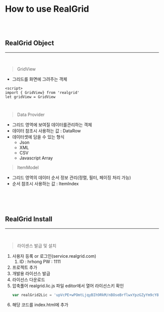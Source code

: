 # How to use RealGrid

<br/>
<br/>

## RealGrid Object
---
<br/>

> GridView
- 그리드를 화면에 그려주는 객체

```vue
<script>
import { GridView} from 'realgrid'
let gridView = GridView



```

> Data Provider

- 그리드 영역에 보여질 데이터를관리하는 객체
- 데이터 참조시 사용하는 값 : DataRow
- 데이터셋에 담을 수 있는 형식
  - Json
  - XML
  - CSV
  - Javascript Array
  
> ItemModel

- 그리드 영역의 데이터 순서 정보 관리(정렬, 필터, 페이징 처리 가능)
- 순서 참조시 사용하는 값 : ItemIndex

<br/>
<br/>
<br/>

## RealGrid Install
---

<br>

> 라이센스 발급 및 설치

1. 사용자 등록 or 로그인(service.realgrid.com) 
   1. ID : hrhong PW : 1111
2. 프로젝트 추가
3. 개발용 라이선스 발급
4. 라이선스 다운로드
5. 압축풀어 realgrid.lic.js 파일 editor에서 열어 라이선스키 확인
   ```javascript
   var realGrid2Lic = 'upVcPE+wPOmtLjqyBIh9RkM/nBOseBrflwxYpzGZyYm9cY8amGDkiHqyYT2U1Yh3Dufv8SUhNy6KQlABKJ+p1Q==';
   ```
6. 해당 코드를 index.html에 추가

